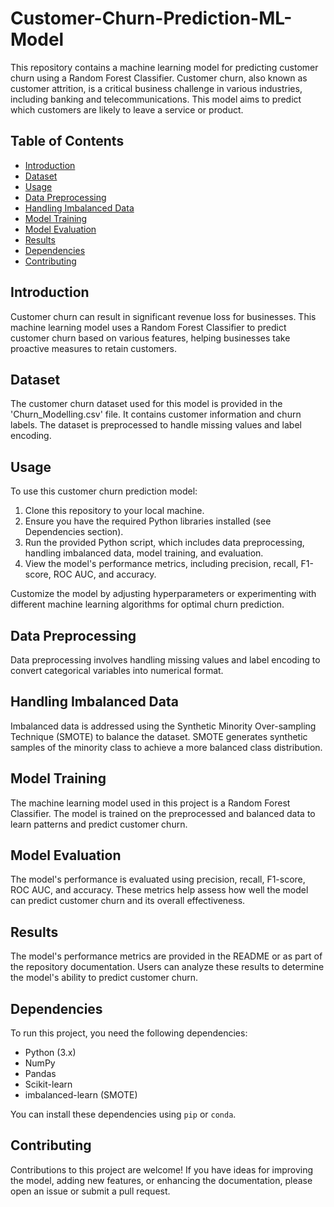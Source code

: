 # Customer-Churn-Prediction-ML-Model
This repository contains a machine learning model for predicting customer churn using a Random Forest Classifier. Customer churn, also known as customer attrition, is a critical business challenge in various industries, including banking and telecommunications. This model aims to predict which customers are likely to leave a service or product.

## Table of Contents
- [Introduction](#introduction)
- [Dataset](#dataset)
- [Usage](#usage)
- [Data Preprocessing](#data-preprocessing)
- [Handling Imbalanced Data](#handling-imbalanced-data)
- [Model Training](#model-training)
- [Model Evaluation](#model-evaluation)
- [Results](#results)
- [Dependencies](#dependencies)
- [Contributing](#contributing)

## Introduction

Customer churn can result in significant revenue loss for businesses. This machine learning model uses a Random Forest Classifier to predict customer churn based on various features, helping businesses take proactive measures to retain customers.

## Dataset

The customer churn dataset used for this model is provided in the 'Churn_Modelling.csv' file. It contains customer information and churn labels. The dataset is preprocessed to handle missing values and label encoding.

## Usage

To use this customer churn prediction model:

1. Clone this repository to your local machine.
2. Ensure you have the required Python libraries installed (see Dependencies section).
3. Run the provided Python script, which includes data preprocessing, handling imbalanced data, model training, and evaluation.
4. View the model's performance metrics, including precision, recall, F1-score, ROC AUC, and accuracy.

Customize the model by adjusting hyperparameters or experimenting with different machine learning algorithms for optimal churn prediction.

## Data Preprocessing

Data preprocessing involves handling missing values and label encoding to convert categorical variables into numerical format.

## Handling Imbalanced Data

Imbalanced data is addressed using the Synthetic Minority Over-sampling Technique (SMOTE) to balance the dataset. SMOTE generates synthetic samples of the minority class to achieve a more balanced class distribution.

## Model Training

The machine learning model used in this project is a Random Forest Classifier. The model is trained on the preprocessed and balanced data to learn patterns and predict customer churn.

## Model Evaluation

The model's performance is evaluated using precision, recall, F1-score, ROC AUC, and accuracy. These metrics help assess how well the model can predict customer churn and its overall effectiveness.

## Results

The model's performance metrics are provided in the README or as part of the repository documentation. Users can analyze these results to determine the model's ability to predict customer churn.

## Dependencies

To run this project, you need the following dependencies:

- Python (3.x)
- NumPy
- Pandas
- Scikit-learn
- imbalanced-learn (SMOTE)

You can install these dependencies using `pip` or `conda`.

## Contributing

Contributions to this project are welcome! If you have ideas for improving the model, adding new features, or enhancing the documentation, please open an issue or submit a pull request.
